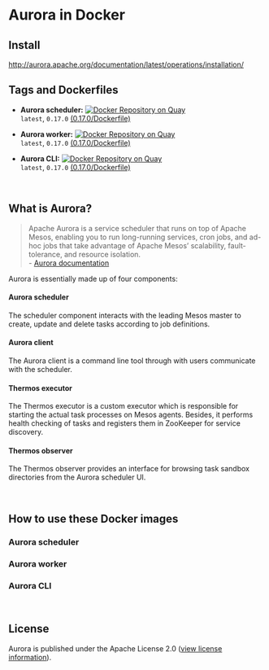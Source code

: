 # Aurora in Docker

## Install

http://aurora.apache.org/documentation/latest/operations/installation/

## Tags and Dockerfiles

 * __Aurora scheduler:__ [![Docker Repository on Quay](https://quay.io/repository/pkleindienst/aurora-scheduler/status "Docker Repository on Quay")](https://quay.io/repository/pkleindienst/aurora-scheduler) <br/>
   `latest`, `0.17.0` [(0.17.0/Dockerfile)](https://github.com/apophis90/aurora-docker/blob/master/scheduler/0.17.0/Dockerfile)

 * __Aurora worker:__ [![Docker Repository on Quay](https://quay.io/repository/pkleindienst/aurora-worker/status "Docker Repository on Quay")](https://quay.io/repository/pkleindienst/aurora-worker) <br/>
   `latest`, `0.17.0` [(0.17.0/Dockerfile)](https://github.com/apophis90/aurora-docker/blob/master/worker/0.17.0/Dockerfile)

 * __Aurora CLI:__ [![Docker Repository on Quay](https://quay.io/repository/pkleindienst/aurora-cli/status "Docker Repository on Quay")](https://quay.io/repository/pkleindienst/aurora-cli) <br/>
   `latest`, `0.17.0` [(0.17.0/Dockerfile)](https://github.com/apophis90/aurora-docker/blob/master/cli/0.17.0/Dockerfile)

<br/>

## What is Aurora?

> Apache Aurora is a service scheduler that runs on top of Apache Mesos, enabling you to run long-running services, cron jobs, and ad-hoc jobs that take advantage of Apache Mesos’ scalability, fault-tolerance, and resource isolation. <br/>
\- [Aurora documentation](https://aurora.apache.org/documentation/latest/)

Aurora is essentially made up of four components:

#### Aurora scheduler
The scheduler component interacts with the leading Mesos master to create, update and
delete tasks according to job definitions.

#### Aurora client
The Aurora client is a command line tool through with users communicate with the
scheduler.

#### Thermos executor
The Thermos executor is a custom executor which is responsible for starting the actual task processes on Mesos agents. Besides, it performs health checking of tasks and registers them in ZooKeeper for service discovery.

#### Thermos observer    
The Thermos observer provides an interface for browsing task sandbox directories from the Aurora scheduler UI.

<br/>

## How to use these Docker images

### Aurora scheduler

### Aurora worker

### Aurora CLI

<br/>

## License

Aurora is published under the Apache License 2.0 ([view license information](https://github.com/apache/aurora/blob/master/LICENSE)).
